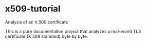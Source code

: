 # x509-tutorial
Analysis of an X.509 certificate

This is a pure documentation project that analyzes a real-world TLS certificate
(X.509 standard) byte by byte.

